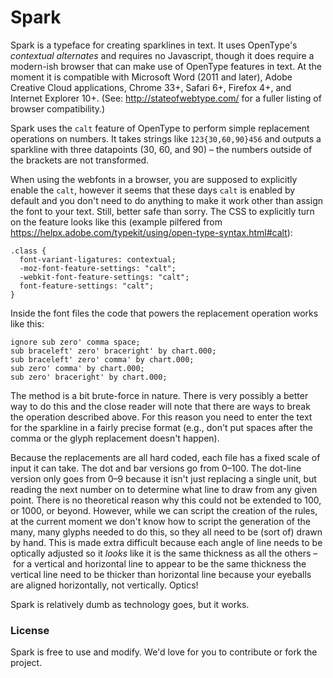 # Spark

Spark is a typeface for creating sparklines in text. It uses OpenType's *contextual alternates* and requires no Javascript, though it does require a modern-ish browser that can make use of OpenType features in text. At the moment it is compatible with Microsoft Word (2011 and later), Adobe Creative Cloud applications, Chrome 33+, Safari 6+, Firefox 4+, and Internet Explorer 10+. (See: http://stateofwebtype.com/ for a fuller listing of browser compatibility.)

Spark uses the `calt` feature of OpenType to perform simple replacement operations on numbers. It takes strings like `123{30,60,90}456` and outputs a sparkline with three datapoints (30, 60, and 90) – the numbers outside of the brackets are not transformed.

When using the webfonts in a browser, you are supposed to explicitly enable the `calt`, however it seems that these days `calt` is enabled by default and you don't need to do anything to make it work other than assign the font to your text. Still, better safe than sorry. The CSS to explicitly turn on the feature looks like this (example pilfered from https://helpx.adobe.com/typekit/using/open-type-syntax.html#calt):

```
.class {
  font-variant-ligatures: contextual;
  -moz-font-feature-settings: "calt";
  -webkit-font-feature-settings: "calt";
  font-feature-settings: "calt";
}
```

Inside the font files the code that powers the replacement operation works like this:

```
ignore sub zero' comma space;
sub braceleft' zero' braceright' by chart.000;
sub braceleft' zero' comma' by chart.000;
sub zero' comma' by chart.000;
sub zero' braceright' by chart.000;
```

The method is a bit brute-force in nature. There is very possibly a better way to do this and the close reader will note that there are ways to break the operation described above. For this reason you need to enter the text for the sparkline in a fairly precise format (e.g., don't put spaces after the comma or the glyph replacement doesn't happen).

Because the replacements are all hard coded, each file has a fixed scale of input it can take. The dot and bar versions go from 0–100. The dot-line version only goes from 0–9 because it isn't just replacing a single unit, but reading the next number on to determine what line to draw from any given point. There is no theoretical reason why this could not be extended to 100, or 1000, or beyond. However, while we can script the creation of the rules, at the current moment we don't know how to script the generation of the many, many glyphs needed to do this, so they all need to be (sort of) drawn by hand. This is made extra difficult because each angle of line needs to be optically adjusted so it *looks* like it is the same thickness as all the others – for a vertical and horizontal line to appear to be the same thickness the vertical line need to be thicker than horizontal line because your eyeballs are aligned horizontally, not vertically. Optics!

Spark is relatively dumb as technology goes, but it works.


### License
Spark is free to use and modify. We'd love for you to contribute or fork the project.
